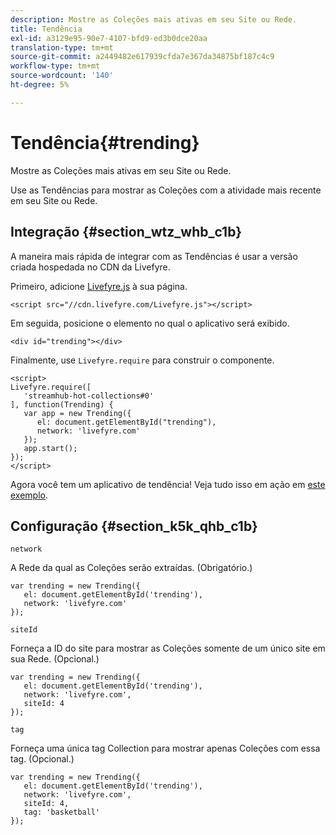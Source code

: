 ```yaml
---
description: Mostre as Coleções mais ativas em seu Site ou Rede.
title: Tendência
exl-id: a3129e95-90e7-4107-bfd9-ed3b0dce20aa
translation-type: tm+mt
source-git-commit: a2449482e617939cfda7e367da34875bf187c4c9
workflow-type: tm+mt
source-wordcount: '140'
ht-degree: 5%

---
```


# Tendência{#trending}

Mostre as Coleções mais ativas em seu Site ou Rede.

Use as Tendências para mostrar as Coleções com a atividade mais recente em seu Site ou Rede.

## Integração {#section_wtz_whb_c1b}

A maneira mais rápida de integrar com as Tendências é usar a versão criada hospedada no CDN da Livefyre.

Primeiro, adicione [Livefyre.js](https://github.com/Livefyre/Livefyre.js) à sua página.

```
<script src="//cdn.livefyre.com/Livefyre.js"></script> 
```

Em seguida, posicione o elemento no qual o aplicativo será exibido.

```
<div id="trending"></div>
```

Finalmente, use `Livefyre.require` para construir o componente.

```
<script> 
Livefyre.require([ 
   'streamhub-hot-collections#0' 
], function(Trending) {     
   var app = new Trending({ 
      el: document.getElementById("trending"), 
      network: 'livefyre.com' 
   }); 
   app.start(); 
}); 
</script>
```

Agora você tem um aplicativo de tendência! Veja tudo isso em ação em [este exemplo](https://codepen.io/gobengo/pen/GijEy).

## Configuração {#section_k5k_qhb_c1b}

`network`

A Rede da qual as Coleções serão extraídas. (Obrigatório.)

```
var trending = new Trending({ 
   el: document.getElementById('trending'), 
   network: 'livefyre.com' 
});
```

`siteId`

Forneça a ID do site para mostrar as Coleções somente de um único site em sua Rede. (Opcional.)

```
var trending = new Trending({ 
   el: document.getElementById('trending'), 
   network: 'livefyre.com', 
   siteId: 4 
});
```

`tag`

Forneça uma única tag Collection para mostrar apenas Coleções com essa tag. (Opcional.)

```
var trending = new Trending({ 
   el: document.getElementById('trending'), 
   network: 'livefyre.com', 
   siteId: 4, 
   tag: 'basketball' 
});
```

